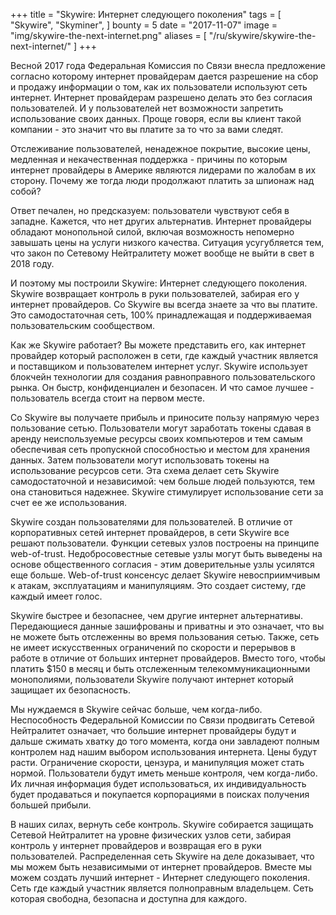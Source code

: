 +++
title = "Skywire: Интернет следующего поколения"
tags = [
    "Skywire",
    "Skyminer",
]
bounty = 5
date = "2017-11-07"
image = "img/skywire-the-next-internet.png"
aliases = [
	"/ru/skywire/skywire-the-next-internet/"
]
+++

Весной 2017 года Федеральная Комиссия по Связи внесла предложение согласно которому интернет провайдерам дается разрешение на сбор и продажу информации о том, как их пользователи используют сеть интернет. Интернет провайдерам разрешено делать это без согласия пользователей. И у пользователей нет возможности запретить использование своих данных. Проще говоря, если вы клиент такой компании - это значит что вы платите за то что за вами следят.

Отслеживание пользователей, ненадежное покрытие, высокие цены, медленная и некачественная поддержка - причины по которым интернет провайдеры в Америке являются лидерами по жалобам в их сторону. Почему же тогда люди продолжают платить за шпионаж над собой?

Ответ печален, но предсказуем: пользователи чувствуют себя в западне. Кажется, что нет других альтернатив. Интернет провайдеры обладают монопольной силой, включая возможность непомерно завышать цены на услуги низкого качества. Ситуация усугубляется тем, что закон по Сетевому Нейтралитету может вообще не выйти в свет в 2018 году.

И поэтому мы построили Skywire: Интернет следующего поколения. Skywire возвращает контроль в руки пользователей, забирая его у интернет провайдеров. Со Skywire вы всегда знаете за что вы платите. Это самодостаточная сеть, 100% принадлежащая и поддерживаемая пользовательским сообществом.

Как же Skywire работает? Вы можете представить его, как интернет провайдер который расположен в сети, где каждый участник является и поставщиком и пользователем интернет услуг. Skywire использует блокчейн технологии для создания равноправного пользовательского рынка. Он быстр, конфиденциален и безопасен. И что самое лучшее - пользователь всегда стоит на первом месте.

Со Skywire вы получаете прибыль и приносите пользу напрямую через пользование сетью. Пользователи могут заработать токены сдавая в аренду неиспользуемые ресурсы своих компьютеров и тем самым обеспечивая сеть пропускной способностью и местом для хранения данных. Затем пользователи могут использовать токены на использование ресурсов сети. Эта схема делает сеть Skywire самодостаточной и независимой: чем больше людей пользуются, тем она становиться надежнее. Skywire стимулирует использование сети за счет ее же использования.

Skywire создан пользователями для пользователей. В отличие от корпоративных сетей интернет провайдеров, в сети Skywire все решают пользователи. Функции сетевых узлов построены на принципе web-of-trust. Недобросовестные сетевые узлы могут быть выведены на основе общественного согласия - этим доверительные узлы усилятся еще больше. Web-of-trust консенсус делает Skywire невосприимчивым к атакам, эксплуатациям и манипуляциям. Это создает систему, где каждый имеет голос.

Skywire быстрее и безопаснее, чем другие интернет альтернативы. Передающиеся данные зашифрованы и приватны и это означает, что вы не можете быть отслеженны во время пользования сетью. Также, сеть не имеет искусственных ограничений по скорости и перерывов в работе в отличие от больших интернет провайдеров. Вместо того, чтобы платить $150 в месяц и быть отслеженным телекоммуникационными монополиями, пользователи Skywire получают интернет который защищает их безопасность.

Мы нуждаемся в Skywire сейчас больше, чем когда-либо. Неспособность Федеральной Комиссии по Связи продвигать Сетевой Нейтралитет означает, что большие интернет провайдеры будут и дальше сжимать хватку до того момента, когда они завладеют полным контролем над нашим выбором использования интернета. Цены будут расти. Ограничение скорости, цензура, и манипуляция может стать нормой. Пользователи будут иметь меньше контроля, чем когда-либо. Их личная информация будет использоваться, их индивидуальность будет продаваться и покупается корпорациями в поисках получения большей прибыли.

В наших силах, вернуть себе контроль. Skywire собирается защищать Сетевой Нейтралитет на уровне физических узлов сети, забирая контроль у интернет провайдеров и возвращая его в руки пользователей. Распределенная сеть Skywire на деле доказывает, что мы можем быть независимыми от интернет провайдеров. Вместе мы можем создать лучший интернет - Интернет следующего поколения. Сеть где каждый участник является полноправным владельцем. Сеть которая свободна, безопасна и доступна для каждого.
